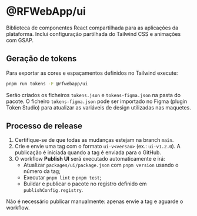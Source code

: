 # @RFWebApp/ui

Biblioteca de componentes React compartilhada para as aplicações da plataforma. Inclui configuração partilhada do Tailwind CSS e animações com GSAP.

## Geração de tokens

Para exportar as cores e espaçamentos definidos no Tailwind execute:

```bash
pnpm run tokens -F @rfwebapp/ui
```

Serão criados os ficheiros `tokens.json` e `tokens-figma.json` na pasta do pacote. O ficheiro `tokens-figma.json` pode ser importado no Figma (plugin Token Studio) para atualizar as variáveis de design utilizadas nas maquetes.

## Processo de release

1. Certifique-se de que todas as mudanças estejam na branch `main`.
2. Crie e envie uma tag com o formato `ui-v<versao>` (ex.: `ui-v1.2.0`). A publicação é iniciada quando a tag é enviada para o GitHub.
3. O workflow **Publish UI** será executado automaticamente e irá:
   - Atualizar `packages/ui/package.json` com `pnpm version` usando o número da tag;
   - Executar `pnpm lint` e `pnpm test`;
   - Buildar e publicar o pacote no registro definido em `publishConfig.registry`.

Não é necessário publicar manualmente: apenas envie a tag e aguarde o workflow.
